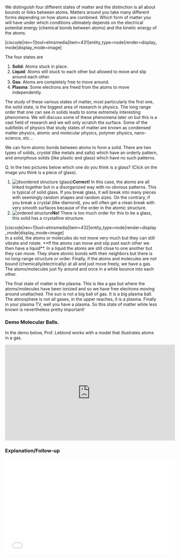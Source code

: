 We distinguish four different states of matter and the distinction is all about bounds or links between atoms. Matters around you take many different forms depending on how atoms are combined. Which form of matter you will have under which conditions ultimately depends on the electrical potential energy (chemical bonds between atoms) and the kinetic energy of the atoms.

[ciscode|rev=1|tool=elmsmedia|item=431|entity_type=node|render=display_mode|display_mode=image]

  
The four states are

1. **Solid**: Atoms stuck in place.
2. **Liquid**: Atoms still stuck to each other but allowed to move and slip around each other.
3. **Gas**: Atoms are completely free to move around.
4. **Plasma**: Some electrons are freed from the atoms to move independently.

The study of these various states of matter, most particularly the first one, the solid state, is the biggest area of research in physics. The long range order that one can see in solids leads to some extremely interesting phenomena. We will discuss some of these phenomena later on but this is a vast field of research and we will only scratch the surface. Some of the subfields of physics that study states of matter are known as condensed matter physics, atomic and molecular physics, polymer physics, nano-science, etc...

We can form atomic bonds between atoms to form a solid. There are two types of solids, _crystal_ (like metals and salts) which have an orderly pattern, and _amorphous_ solids (like plastic and glass) which have no such patterns.

<div class="question">Q. In the two pictures below which one do you think is a glass? (Click on the image you think is a piece of glass).

1. ![disordered structure (glass)](https://online.science.psu.edu/sites/default/files/phys010/W2energy/500px-Silica.svg_.png "glass")**Correct!** In this case, the atoms are all linked together but in a disorganized way with no obvious patterns. This is typical of solid glass. If you break glass, it will break into many pieces with seemingly random shapes and random sizes. On the contrary, if you break a crystal (like diamond), you will often get a clean break with very smooth surfaces because of the order in the atomic structure.
2. ![ordered structure](https://online.science.psu.edu/sites/default/files/phys010/W2energy/500px-SiO%C2%B2_Quartz.svg_.png)**No!** There is too much order for this to be a glass, this solid has a crystalline structure.

</div><div class="small-6 medium-4 column right">[ciscode|rev=1|tool=elmsmedia|item=432|entity_type=node|render=display_mode|display_mode=image]</div>In a solid, the atoms or molecules do not move very much but they can still vibrate and rotate. **If the atoms can move and slip past each other we then have a liquid**. In a liquid the atoms are still close to one another but they can move. They share atomic bonds with their neighbors but there is no long-range structure or order. Finally, if the atoms and molecules are not bound (chemically/electrically) at all and just move freely, we have a gas. The atoms/molecules just fly around and once in a while bounce into each other.  
  
The final state of matter is the plasma. This is like a gas but where the atoms/molecules have been ionized and so we have free electrons moving around unattached. The sun is not a big ball of gas. It is a big plasma ball. The atmosphere is not all gases, in the upper reaches, it is a plasma. Finally in your plasma TV, well you have a plasma. So this state of matter while less known is nevertheless pretty important!

### Demo Molecular Balls.

In the demo below, Prof. Leblond works with a model that illustrates atoms in a gas.

<iframe allowfullscreen="" frameborder="0" height="315" scrolling="no" src="https://www.youtube.com/embed/L6cX20IRXI0?rel=0" width="560"></iframe>

### Explanation/Follow-up

<iframe allowfullscreen="" frameborder="0" height="315" src="//www.youtube.com/embed/sELWKFD5Dvs?rel=0" width="560"></iframe>